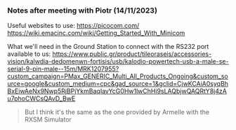 ### Notes after meeting with Piotr (14/11/2023)

Useful websites to use:
https://picocom.com/
https://wiki.emacinc.com/wiki/Getting_Started_With_Minicom

What we'll need in the Ground Station to connect with the RS232 port available to us:
https://www.public.gr/product/tileoraseis/accessories-vision/kalwdia-dedomenwn-fortisis/usb/kalodio-powertech-usb-a-male-se-serial-9-pin-male--15m/MRK1207955?custom_campaign=PMax_GENERIC_Multi_All_Products_Ongoing&custom_source=google&custom_medium=cpc&gad_source=1&gclid=CjwKCAiA0syqBhBxEiwAeNx9Nwp5RjBPjYkmBaqIavYcG0Hw1lwChHi9sLAQbjwQAQRtY8j4zAu7phoCWCsQAvD_BwE

> But I think it's the same as the one provided by Armelle with the RXSM Simulator